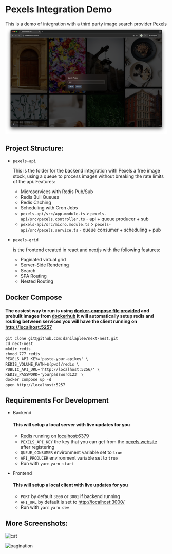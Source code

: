 # Pexels Integration Demo

This is a demo of integration with a third party image search provider [Pexels](https://pexels.com)
![search](docs/search.png)

## Project Structure:

- ```pexels-api```

  This is the folder for the backend integration with Pexels a free image stock, using a queue to process images without breaking the rate limits of the api. Features:
  - Microservices with Redis Pub/Sub
  - Redis Bull Queues
  - Redis Caching
  - Scheduling with Cron Jobs
  - ```pexels-api/src/app.module.ts``` > ```pexels-api/src/pexels.controller.ts``` - api + queue producer + sub
  - ```pexels-api/src/micro.module.ts``` > ```pexels-api/src/pexels.service.ts``` - queue consumer + scheduling + pub
  

- ```pexels-grid```

  is the frontend created in react and nextjs with the following features:
  - Paginated virtual grid
  - Server-Side Rendering
  - Search
  - SPA Routing
  - Nested Routing

## Docker Compose

#### The easiest way to run is using [docker-compose file provided](https://github.com/danilaplee/next-nest/blob/main/compose.yml) and prebuilt images from [dockerhub](https://github.com/danilaplee/next-nest/blob/main/.github/workflows/docker.yml) it will automatically setup redis and routing between services you will have the client running on [http://localhost:5257](http://localhost:5257)

``` 
git clone git@github.com:danilaplee/next-nest.git
cd next-nest
mkdir redis
chmod 777 redis
PEXELS_API_KEY='paste-your-apikey' \
REDIS_VOLUME_PATH=$(pwd)/redis \
PUBLIC_API_URL='http://localhost:5256/' \
REDIS_PASSWORD='yourpassword123' \ 
docker compose up -d
open http://localhost:5257
```

## Requirements For Development

- Backend 
  #### This will setup a local server with live updates for you
  - [Redis](https://redis.com) running on [localhost:6379](localhost:6379)
  - ```PEXELS_API_KEY``` the key that you can get from the [pexels website](https://pexels.com) after registering
  - ```QUEUE_CONSUMER``` environment variable set to ```true```
  - ```API_PRODUCER``` environment variable set to ```true```
  - Run with
  ``` yarn ```
  ``` yarn start ```

- Frontend
  #### This will setup a local client with live updates for you
  - ```PORT``` by default ```3000``` or ```3001``` if backend running
  - ```API_URL``` by default is set to [http://localhost:3000/](http://localhost:3000/)
  - Run with
  ``` yarn ```
  ``` yarn dev ```

## More Screenshots:

![cat](docs/cat.png)

![pagination](docs/pagination.png)